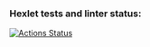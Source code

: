 ### Hexlet tests and linter status:
[![Actions Status](https://github.com/vampeer/python-project-50/actions/workflows/hexlet-check.yml/badge.svg)](https://github.com/vampeer/python-project-50/actions)